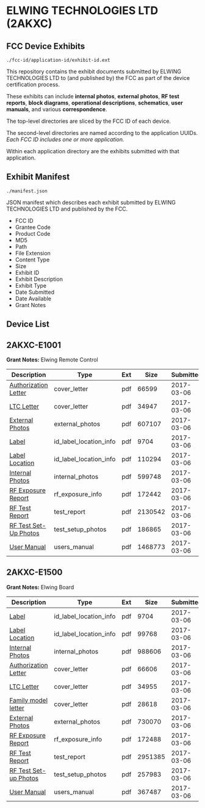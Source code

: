 # ELWING TECHNOLOGIES LTD (2AKXC)
## FCC Device Exhibits

```
./fcc-id/application-id/exhibit-id.ext
```

This repository contains the exhibit documents submitted by ELWING TECHNOLOGIES LTD to (and published by) the FCC as part of the device certification process.

These exhibits can include **internal photos**, **external photos**, **RF test reports**, **block diagrams**, **operational descriptions**, **schematics**, **user manuals**, and various **correspondence**.

The top-level directories are sliced by the FCC ID of each device.

The second-level directories are named according to the application UUIDs. *Each FCC ID includes one or more application.*

Within each application directory are the exhibits submitted with that application. 

## Exhibit Manifest

```
./manifest.json
```

JSON manifest which describes each exhibit submitted by ELWING TECHNOLOGIES LTD and published by the FCC.

- FCC ID
- Grantee Code
- Product Code
- MD5
- Path
- File Extension
- Content Type
- Size
- Exhibit ID
- Exhibit Description
- Exhibit Type
- Date Submitted
- Date Available
- Grant Notes

## Device List
## 2AKXC-E1001
**Grant Notes:** Elwing Remote Control

| Description | Type | Ext | Size | Submitted | Available |
| ----------- | ---- | --- | ---- | --------- | --------- |
| [Authorization Letter](2AKXC-E1001/dd6841285e4b45e0594fd9bc5d63bd74/3304603.pdf) | cover_letter | pdf | 66599 | 2017-03-06 | 2017-03-06 |
| [LTC Letter](2AKXC-E1001/dd6841285e4b45e0594fd9bc5d63bd74/3304604.pdf) | cover_letter | pdf | 34947 | 2017-03-06 | 2017-03-06 |
| [External Photos](2AKXC-E1001/dd6841285e4b45e0594fd9bc5d63bd74/3304605.pdf) | external_photos | pdf | 607107 | 2017-03-06 | 2017-03-06 |
| [Label](2AKXC-E1001/dd6841285e4b45e0594fd9bc5d63bd74/3304606.pdf) | id_label_location_info | pdf | 9704 | 2017-03-06 | 2017-03-06 |
| [Label Location](2AKXC-E1001/dd6841285e4b45e0594fd9bc5d63bd74/3304607.pdf) | id_label_location_info | pdf | 110294 | 2017-03-06 | 2017-03-06 |
| [Internal Photos](2AKXC-E1001/dd6841285e4b45e0594fd9bc5d63bd74/3304608.pdf) | internal_photos | pdf | 599748 | 2017-03-06 | 2017-03-06 |
| [RF Exposure Report](2AKXC-E1001/dd6841285e4b45e0594fd9bc5d63bd74/3304610.pdf) | rf_exposure_info | pdf | 172442 | 2017-03-06 | 2017-03-06 |
| [RF Test Report](2AKXC-E1001/dd6841285e4b45e0594fd9bc5d63bd74/3304612.pdf) | test_report | pdf | 2130542 | 2017-03-06 | 2017-03-06 |
| [RF Test Set-Up Photos](2AKXC-E1001/dd6841285e4b45e0594fd9bc5d63bd74/3304613.pdf) | test_setup_photos | pdf | 186865 | 2017-03-06 | 2017-03-06 |
| [User Manual](2AKXC-E1001/dd6841285e4b45e0594fd9bc5d63bd74/3304614.pdf) | users_manual | pdf | 1468773 | 2017-03-06 | 2017-03-06 |
## 2AKXC-E1500
**Grant Notes:** Elwing Board

| Description | Type | Ext | Size | Submitted | Available |
| ----------- | ---- | --- | ---- | --------- | --------- |
| [Label](2AKXC-E1500/b8f5922f25f9a26fb6bcb6e20be07b40/3304620.pdf) | id_label_location_info | pdf | 9704 | 2017-03-06 | 2017-03-06 |
| [Label Location](2AKXC-E1500/b8f5922f25f9a26fb6bcb6e20be07b40/3304621.pdf) | id_label_location_info | pdf | 99768 | 2017-03-06 | 2017-03-06 |
| [Internal Photos](2AKXC-E1500/b8f5922f25f9a26fb6bcb6e20be07b40/3304622.pdf) | internal_photos | pdf | 988606 | 2017-03-06 | 2017-03-06 |
| [Authorization Letter](2AKXC-E1500/b8f5922f25f9a26fb6bcb6e20be07b40/3304616.pdf) | cover_letter | pdf | 66606 | 2017-03-06 | 2017-03-06 |
| [LTC Letter](2AKXC-E1500/b8f5922f25f9a26fb6bcb6e20be07b40/3304617.pdf) | cover_letter | pdf | 34955 | 2017-03-06 | 2017-03-06 |
| [Family model letter](2AKXC-E1500/b8f5922f25f9a26fb6bcb6e20be07b40/3304618.pdf) | cover_letter | pdf | 28618 | 2017-03-06 | 2017-03-06 |
| [External Photos](2AKXC-E1500/b8f5922f25f9a26fb6bcb6e20be07b40/3304619.pdf) | external_photos | pdf | 730070 | 2017-03-06 | 2017-03-06 |
| [RF Exposure Report](2AKXC-E1500/b8f5922f25f9a26fb6bcb6e20be07b40/3304624.pdf) | rf_exposure_info | pdf | 172488 | 2017-03-06 | 2017-03-06 |
| [RF Test Report](2AKXC-E1500/b8f5922f25f9a26fb6bcb6e20be07b40/3304627.pdf) | test_report | pdf | 2951385 | 2017-03-06 | 2017-03-06 |
| [RF Test Set-up Photos](2AKXC-E1500/b8f5922f25f9a26fb6bcb6e20be07b40/3304628.pdf) | test_setup_photos | pdf | 257983 | 2017-03-06 | 2017-03-06 |
| [User Manual](2AKXC-E1500/b8f5922f25f9a26fb6bcb6e20be07b40/3304626.pdf) | users_manual | pdf | 367487 | 2017-03-06 | 2017-03-06 |
